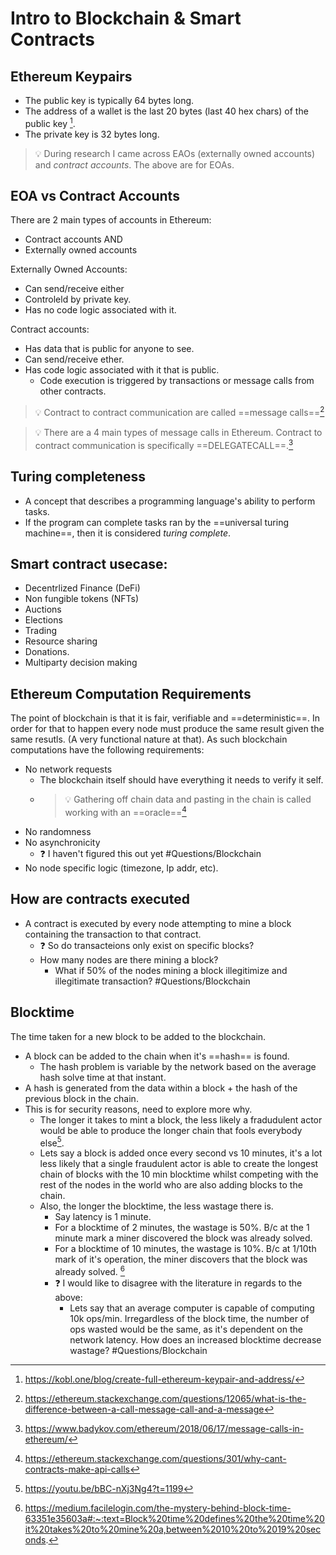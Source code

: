 # Intro to Blockchain & Smart Contracts
## Ethereum Keypairs
- The public key is typically 64 bytes long.
- The address of a wallet is the last 20 bytes (last 40 hex chars) of the public key [^1].
- The private key is 32 bytes long.

> 💡 During research I came across EAOs (externally owned accounts) and _contract accounts_. The above are for EOAs.

## EOA vs Contract Accounts
There are 2 main types of accounts in Ethereum:
- Contract accounts AND
- Externally owned accounts

Externally Owned Accounts:
- Can send/receive either
- Controleld by private key.
- Has no code logic associated with it.

Contract accounts:
- Has data that is public for anyone to see.
- Can send/receive ether.
- Has code logic associated with it that is public.
	- Code execution is triggered by transactions or message calls from other contracts.
	
> 💡 Contract to contract communication are called ==message calls==[^2]

> 💡 There are a 4 main types of message calls in Ethereum. Contract to contract communication is specifically ==DELEGATECALL==.[^3]

## Turing completeness
- A concept that describes a programming language's ability to perform tasks.
- If the program can complete tasks ran by the ==universal turing machine==, then it is considered _turing complete_.

## Smart contract usecase:
- Decentrlized Finance (DeFi)
- Non fungible tokens (NFTs)
- Auctions
- Elections
- Trading
- Resource sharing
- Donations.
- Multiparty decision making

## Ethereum Computation Requirements
The point of blockchain is that it is fair, verifiable and ==deterministic==. In order for that to happen every node must produce the same result given the same resutls. (A very functional nature at that). As such blockchain computations have the following requirements:
- No network requests
	- The blockchain itself should have everything it needs to verify it self.
	- > 💡 Gathering off chain data and pasting in the chain is called working with an ==oracle==[^4]
- No randomness
- No asynchronicity
	- ❓ I haven't figured this out yet #Questions/Blockchain
- No node specific logic (timezone, Ip addr, etc).

## How are contracts executed
- A contract is executed by every node attempting to mine a block containing the transaction to that contract.
	- ❓ So do transacteions only exist on specific blocks?
	- How many nodes are there mining a block?
		- What if 50% of the nodes mining a block illegitimize and illegitimate transaction? #Questions/Blockchain 

## Blocktime
The time taken for a new block to be added to the blockchain.
- A block can be added to the chain when it's ==hash== is found.
	- The hash problem is variable by the network based on the average hash solve time at that instant.
- A hash is generated from the data within a block + the hash of the previous block in the chain.
- This is for security reasons, need to explore more why.
	- The longer it takes to mint a block, the less likely a fradudulent actor would be able to produce the longer chain that fools everybody else[^5].
	- Lets say a block is added once every second vs 10 minutes, it's a lot less likely that a single fraudulent actor is able to create the longest chain of blocks with the 10 min blocktime whilst competing with the rest of the nodes in the world who are also adding blocks to the chain.
	- Also, the longer the blocktime, the less wastage there is.
		- Say latency is 1 minute.
		- For a blocktime of 2 minutes, the wastage is 50%. B/c at the 1 minute mark a miner discovered the block was already solved.
		- For a blocktime of 10 minutes, the wastage is 10%. B/c at 1/10th mark of it's operation, the miner discovers that the block was already solved. [^6]
		- ❓ I would like to disagree with the literature in regards to the above:
			- Lets say that an average computer is capable of computing 10k ops/min. Irregardless of the block time, the number of ops wasted would be the same, as it's dependent on the network latency. How does an increased blocktime decrease wastage? #Questions/Blockchain 


[^1]: https://kobl.one/blog/create-full-ethereum-keypair-and-address/
[^2]: https://ethereum.stackexchange.com/questions/12065/what-is-the-difference-between-a-call-message-call-and-a-message
[^3]: https://www.badykov.com/ethereum/2018/06/17/message-calls-in-ethereum/
[^4]: https://ethereum.stackexchange.com/questions/301/why-cant-contracts-make-api-calls
[^5]: https://youtu.be/bBC-nXj3Ng4?t=1199
[^6]: https://medium.facilelogin.com/the-mystery-behind-block-time-63351e35603a#:~:text=Block%20time%20defines%20the%20time%20it%20takes%20to%20mine%20a,between%2010%20to%2019%20seconds.